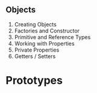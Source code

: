 ## Objects

1. Creating Objects
2. Factories and Constructor
3. Primitive and Reference Types
4. Working with Properties
5. Private Properties
6. Getters / Setters

# Prototypes
